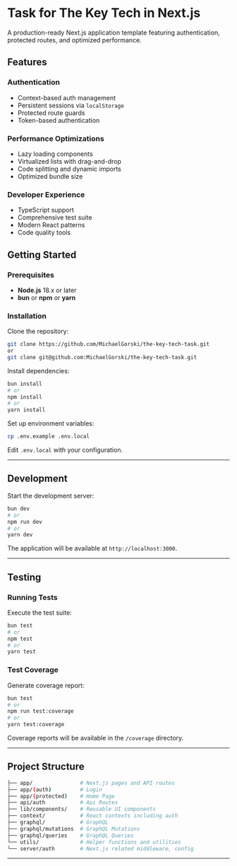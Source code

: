 # Task for The Key Tech in Next.js 

A production-ready Next.js application template featuring authentication, protected routes, and optimized performance.

## Features

### Authentication
- Context-based auth management
- Persistent sessions via `localStorage`
- Protected route guards
- Token-based authentication

### Performance Optimizations
- Lazy loading components
- Virtualized lists with drag-and-drop
- Code splitting and dynamic imports
- Optimized bundle size

### Developer Experience
- TypeScript support
- Comprehensive test suite
- Modern React patterns
- Code quality tools


## Getting Started

### Prerequisites
- **Node.js** 18.x or later
- **bun** or **npm** or **yarn**

### Installation

Clone the repository:
```bash
git clone https://github.com/MichaelGorski/the-key-tech-task.git
or
git clone git@github.com:MichaelGorski/the-key-tech-task.git
```

Install dependencies:
```bash
bun install
# or
npm install
# or
yarn install
```

Set up environment variables:
```bash
cp .env.example .env.local
```
Edit `.env.local` with your configuration.

---

## Development

Start the development server:

```bash
bun dev
# or
npm run dev
# or
yarn dev
```

The application will be available at `http://localhost:3000`.

---

## Testing

### Running Tests

Execute the test suite:
```bash
bun test
# or
npm test
# or
yarn test
```

### Test Coverage

Generate coverage report:
```bash
bun test
# or
npm run test:coverage
# or
yarn test:coverage
```

Coverage reports will be available in the `/coverage` directory.

---

## Project Structure
```bash
├── app/               # Next.js pages and API routes
├── app/(auth)         # Login
├── app/(protected)    # Home Page
├── api/auth           # Api Routes
├── lib/components/    # Reusable UI components 
├── context/           # React contexts including auth
├── graphql/           # GraphQL 
├── graphql/mutations  # GraphQL Mutations 
├── graphql/queries    # GraphQL Queries
└── utils/             # Helper functions and utilities
└── server/auth        # Next.js related middleware, config
```

---
